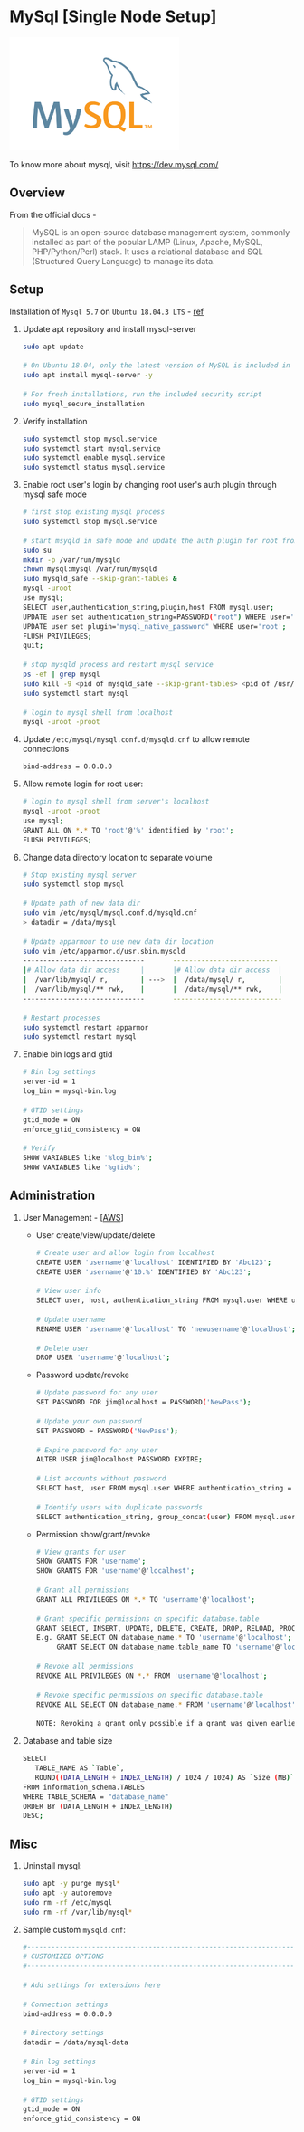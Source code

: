# MySql [Single Node Setup]
<img src="https://github.com/abhishektripathi24/platform-setup/blob/master/mysql/images/mysql-logo.png" width="300" height="200"/>

To know more about mysql, visit https://dev.mysql.com/

## Overview

From the official docs -

> MySQL is an open-source database management system, commonly installed as part of the popular LAMP (Linux, Apache, MySQL, PHP/Python/Perl) stack. It uses a relational database and SQL (Structured Query Language) to manage its data.

## Setup
Installation of `Mysql 5.7` on `Ubuntu 18.04.3 LTS` - [ref](https://dev.mysql.com/doc/mysql-apt-repo-quick-guide/en/#apt-repo-fresh-install)

1. Update apt repository and install mysql-server
    ```bash
    sudo apt update
 
    # On Ubuntu 18.04, only the latest version of MySQL is included in the APT package repository by default. At the time of writing, that’s MySQL 5.7
    sudo apt install mysql-server -y
     
    # For fresh installations, run the included security script 
    sudo mysql_secure_installation 
    ```

2. Verify installation
    ```bash
    sudo systemctl stop mysql.service
    sudo systemctl start mysql.service
    sudo systemctl enable mysql.service
    sudo systemctl status mysql.service
    ``` 

3. Enable root user's login by changing root user's auth plugin through mysql safe mode
    ```bash
    # first stop existing mysql process
    sudo systemctl stop mysql.service
    
    # start msyqld in safe mode and update the auth plugin for root from `auth_socket` to `mysql_native_password`
    sudo su 
    mkdir -p /var/run/mysqld
    chown mysql:mysql /var/run/mysqld
    sudo mysqld_safe --skip-grant-tables &
    mysql -uroot
    use mysql;
    SELECT user,authentication_string,plugin,host FROM mysql.user;
    UPDATE user set authentication_string=PASSWORD("root") WHERE user='root';
    UPDATE user set plugin="mysql_native_password" WHERE user='root'; 
    FLUSH PRIVILEGES;
    quit;

    # stop mysqld process and restart mysql service
    ps -ef | grep mysql
    sudo kill -9 <pid of mysqld_safe --skip-grant-tables> <pid of /usr/sbin/mysqld --basedir=/usr...>   
    sudo systemctl start mysql
    
    # login to mysql shell from localhost
    mysql -uroot -proot 
    ```

4. Update `/etc/mysql/mysql.conf.d/mysqld.cnf` to allow remote connections
    ```bash
    bind-address = 0.0.0.0
    ```

5.  Allow remote login for root user:
    ```bash
    # login to mysql shell from server's localhost
    mysql -uroot -proot
    use mysql; 
    GRANT ALL ON *.* TO 'root'@'%' identified by 'root';
    FLUSH PRIVILEGES;
    ```

6. Change data directory location to separate volume
    ```bash
    # Stop existing mysql server
    sudo systemctl stop mysql
 
    # Update path of new data dir
    sudo vim /etc/mysql/mysql.conf.d/mysqld.cnf
    > datadir = /data/mysql
 
    # Update apparmour to use new data dir location
    sudo vim /etc/apparmor.d/usr.sbin.mysqld
    ------------------------------       --------------------------
    |# Allow data dir access     |       |# Allow data dir access  |
    |  /var/lib/mysql/ r,        | --->  |  /data/mysql/ r,        |
    |  /var/lib/mysql/** rwk,    |       |  /data/mysql/** rwk,    | 
    ------------------------------       ---------------------------
    
    # Restart processes
    sudo systemctl restart apparmor
    sudo systemctl restart mysql
    ```

7.  Enable bin logs and gtid
    ```bash
    # Bin log settings
    server-id = 1
    log_bin = mysql-bin.log
    
    # GTID settings
    gtid_mode = ON
    enforce_gtid_consistency = ON
    
    # Verify
    SHOW VARIABLES like '%log_bin%';
    SHOW VARIABLES like '%gtid%';
    ```
    
## Administration
1. User Management - [[AWS](https://aws.amazon.com/premiumsupport/knowledge-center/duplicate-master-user-mysql/)]
    * User create/view/update/delete
        ```bash
        # Create user and allow login from localhost
        CREATE USER 'username'@'localhost' IDENTIFIED BY 'Abc123';
        CREATE USER 'username'@'10.%' IDENTIFIED BY 'Abc123';
    
        # View user info
        SELECT user, host, authentication_string FROM mysql.user WHERE user='root'; 
         
        # Update username
        RENAME USER 'username'@'localhost' TO 'newusername'@'localhost';
         
        # Delete user
        DROP USER 'username'@'localhost';
        ```
    * Password update/revoke
        ```bash
        # Update password for any user
        SET PASSWORD FOR jim@localhost = PASSWORD('NewPass');
     
        # Update your own password
        SET PASSWORD = PASSWORD('NewPass');
    
        # Expire password for any user
        ALTER USER jim@localhost PASSWORD EXPIRE;
          
        # List accounts without password 
        SELECT host, user FROM mysql.user WHERE authentication_string = '';
    
        # Identify users with duplicate passwords
        SELECT authentication_string, group_concat(user) FROM mysql.user GROUP BY authentication_string HAVING count(user)>1;             
        ```
    * Permission show/grant/revoke
        ```bash
        # View grants for user
        SHOW GRANTS FOR 'username';
        SHOW GRANTS FOR 'username'@'localhost';
  
        # Grant all permissions
        GRANT ALL PRIVILEGES ON *.* TO 'username'@'localhost';
  
        # Grant specific permissions on specific database.table
        GRANT SELECT, INSERT, UPDATE, DELETE, CREATE, DROP, RELOAD, PROCESS, REFERENCES, INDEX, ALTER, SHOW DATABASES, CREATE TEMPORARY TABLES, LOCK TABLES, EXECUTE, REPLICATION SLAVE, REPLICATION CLIENT, CREATE VIEW, SHOW VIEW, CREATE ROUTINE, ALTER ROUTINE, CREATE USER, EVENT, TRIGGER ON *.* TO 'username'@'%' WITH GRANT OPTION;
        E.g. GRANT SELECT ON database_name.* TO 'username'@'localhost';
             GRANT SELECT ON database_name.table_name TO 'username'@'localhost';
       
        # Revoke all permissions
        REVOKE ALL PRIVILEGES ON *.* FROM 'username'@'localhost';
  
        # Revoke specific permissions on specific database.table
        REVOKE ALL SELECT ON database_name.* FROM 'username'@'localhost';

        NOTE: Revoking a grant only possible if a grant was given earlier.
        ``` 

2. Database and table size
    ```bash
    SELECT 
       TABLE_NAME AS `Table`,
       ROUND((DATA_LENGTH + INDEX_LENGTH) / 1024 / 1024) AS `Size (MB)`
    FROM information_schema.TABLES
    WHERE TABLE_SCHEMA = "database_name"
    ORDER BY (DATA_LENGTH + INDEX_LENGTH)
    DESC;
    ```

## Misc
1. Uninstall mysql:
    ```bash
    sudo apt -y purge mysql*
    sudo apt -y autoremove
    sudo rm -rf /etc/mysql
    sudo rm -rf /var/lib/mysql*
    ```

1. Sample custom `mysqld.cnf`: 
    ```bash
    #------------------------------------------------------------------------------
    # CUSTOMIZED OPTIONS
    #------------------------------------------------------------------------------
    
    # Add settings for extensions here
    
    # Connection settings
    bind-address = 0.0.0.0
    
    # Directory settings
    datadir = /data/mysql-data
    
    # Bin log settings
    server-id = 1
    log_bin = mysql-bin.log
    
    # GTID settings
    gtid_mode = ON
    enforce_gtid_consistency = ON
 
    ```
